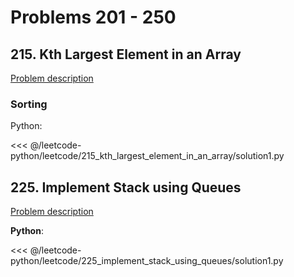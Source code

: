 # Problems 201 - 250

## 215. Kth Largest Element in an Array

[Problem description](https://leetcode.com/problems/kth-largest-element-in-an-array/)

### Sorting

Python:

<<< @/leetcode-python/leetcode/215_kth_largest_element_in_an_array/solution1.py

## 225. Implement Stack using Queues

[Problem description](https://leetcode.com/problems/implement-stack-using-queues/)

__Python__:

<<< @/leetcode-python/leetcode/225_implement_stack_using_queues/solution1.py

